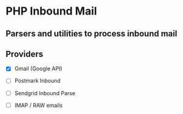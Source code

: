 # PHP Inbound Mail 

## Parsers and utilities to process inbound mail

## Providers
 - [x] Gmail (Google API)
 - [ ] Postmark Inbound
 - [ ] Sendgrid Inbound Parse
 - [ ] IMAP / RAW emails
 
 